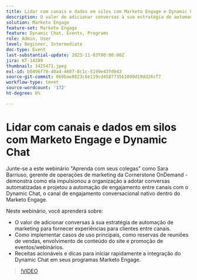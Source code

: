 ```yaml
---
title: Lidar com canais e dados em silos com Marketo Engage e Dynamic Chat
description: O valor de adicionar conversas à sua estratégia de automação de marketing para fornecer experiências para clientes entre canais.  Como implementar casos de uso principais, como reservas de reuniões de vendas, envolvimento de conteúdo do site e promoção de eventos/webinários.  Receitas acionáveis e dicas para iniciar rapidamente a integração do Dynamic Chat em seus programas Marketo Engage.
solution: Marketo Engage
feature-set: Marketo Engage
feature: Dynamic Chat, Events, Programs
role: Admin, User
level: Beginner, Intermediate
doc-type: Event
last-substantial-update: 2023-11-03T00:00:00Z
jira: KT-14289
thumbnail: 3425471.jpeg
exl-id: b0496f78-40a4-4607-8c1c-5199e43fdb43
source-git-commit: 869bae8823c6e119cd4587735b1099d19dd26cf7
workflow-type: tm+mt
source-wordcount: '172'
ht-degree: 0%

---
```


# Lidar com canais e dados em silos com Marketo Engage e Dynamic Chat

Junte-se a este webinário &quot;Aprenda com seus colegas&quot; como Sara Barriuso, gerente de operações de marketing da Cornerstone OnDemand - demonstra como ela impulsionou a organização a adotar conversas automatizadas e projetou a automação de engajamento entre canais com o Dynamic Chat, o canal de engajamento conversacional nativo dentro do Marketo Engage.

Neste webinário, você aprenderá sobre:

* O valor de adicionar conversas à sua estratégia de automação de marketing para fornecer experiências para clientes entre canais.
* Como implementar casos de uso principais, como reservas de reuniões de vendas, envolvimento de conteúdo do site e promoção de eventos/webinários.
* Receitas acionáveis e dicas para iniciar rapidamente a integração do Dynamic Chat em seus programas Marketo Engage.

>[!VIDEO](https://video.tv.adobe.com/v/3425471/?learn=on)
